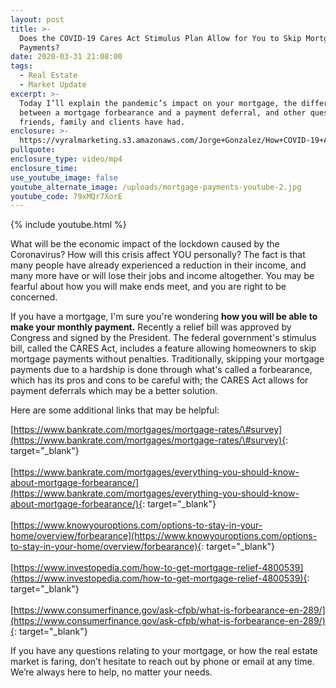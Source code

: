 ```yaml
---
layout: post
title: >-
  Does the COVID-19 Cares Act Stimulus Plan Allow for You to Skip Mortgage
  Payments?
date: 2020-03-31 21:08:00
tags:
  - Real Estate
  - Market Update
excerpt: >-
  Today I’ll explain the pandemic’s impact on your mortgage, the difference
  between a mortgage forbearance and a payment deferral, and other questions our
  friends, family and clients have had.
enclosure: >-
  https://vyralmarketing.s3.amazonaws.com/Jorge+Gonzalez/How+COVID-19+Affects+Your+Mortgage.mp4
pullquote:
enclosure_type: video/mp4
enclosure_time:
use_youtube_image: false
youtube_alternate_image: /uploads/mortgage-payments-youtube-2.jpg
youtube_code: 79xMQr7XorE
---
```


{% include youtube.html %}

What will be the economic impact of the lockdown caused by the Coronavirus? How will this crisis affect YOU personally? The fact is that many people have already experienced a reduction in their income, and many more have or will lose their jobs and income altogether. You may be fearful about how you will make ends meet, and you are right to be concerned.

If you have a mortgage, I'm sure you're wondering **how you will be able to make your monthly payment.** Recently a relief bill was approved by Congress and signed by the President. The federal government's stimulus bill, called the CARES Act, includes a feature allowing homeowners to skip mortgage payments without penalties. Traditionally, skipping your mortgage payments due to a hardship is done through what's called a forbearance, which has its pros and cons to be careful with; the CARES Act allows for payment deferrals which may be a better solution.&nbsp;

Here are some additional links that may be helpful:

[https://www.bankrate.com/mortgages/mortgage-rates/\#survey](https://www.bankrate.com/mortgages/mortgage-rates/\#survey){: target="_blank"}<br><br>
[https://www.bankrate.com/mortgages/everything-you-should-know-about-mortgage-forbearance/](https://www.bankrate.com/mortgages/everything-you-should-know-about-mortgage-forbearance/){: target="_blank"}<br><br>
[https://www.knowyouroptions.com/options-to-stay-in-your-home/overview/forbearance](https://www.knowyouroptions.com/options-to-stay-in-your-home/overview/forbearance){: target="_blank"}<br><br>
[https://www.investopedia.com/how-to-get-mortgage-relief-4800539](https://www.investopedia.com/how-to-get-mortgage-relief-4800539){: target="_blank"}<br><br>
[https://www.consumerfinance.gov/ask-cfpb/what-is-forbearance-en-289/](https://www.consumerfinance.gov/ask-cfpb/what-is-forbearance-en-289/){: target="_blank"}

If you have any questions relating to your mortgage, or how the real estate market is faring, don’t hesitate to reach out by phone or email at any time. We’re always here to help, no matter your needs.